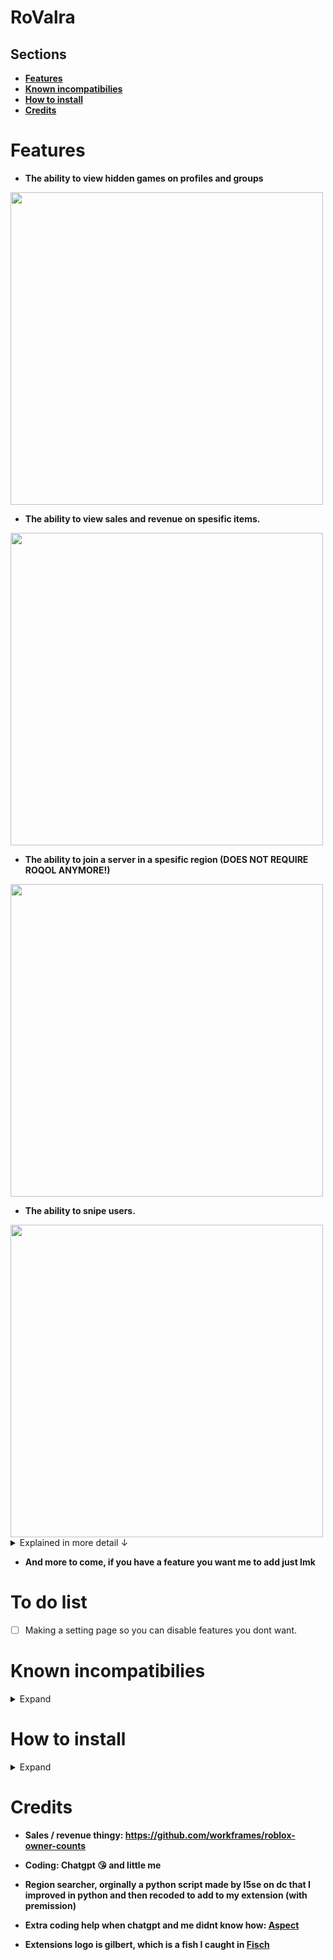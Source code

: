 # RoValra
## Sections
- [**Features**](https://github.com/NotValra/RoValra?tab=readme-ov-file#features)
- [**Known incompatibilies**](https://github.com/NotValra/RoValra?tab=readme-ov-file#known-incompatibilies)
- [**How to install**](https://github.com/NotValra/RoValra?tab=readme-ov-file#how-to-install)
- [**Credits**](https://github.com/NotValra/RoValra?tab=readme-ov-file#credits) 

# Features
- **The ability to view hidden games on profiles and groups**
  
<img src="https://github.com/user-attachments/assets/33f304cd-fbc2-4994-9f79-8ae5e6f238ec" width="500">

- **The ability to view sales and revenue on spesific items.**

<img src="https://github.com/user-attachments/assets/4b919c15-a7d2-4e91-9e17-2813b1d97407" width="500">

- **The ability to join a server in a spesific region (DOES NOT REQUIRE ROQOL ANYMORE!)**

<img src="https://github.com/user-attachments/assets/0e62016c-04dc-494c-b2be-5f07a886362c" width="500">

- **The ability to snipe users.**
<img src="https://github.com/user-attachments/assets/7fda76de-8b4c-4647-b9a1-8d5cc56bf2e2" width="500">
<details>
  <summary>Explained in more detail ↓</summary>
  
  - Basically this feature allows you to join anyone with their joins on or whose on ur friends list instantly.
  
  - lets say for example you wanna join someone whose streaming a game with viewers, you could just use the snipe feature, and you would almost instantly join (Depending on your pc ofc)
</details>





- **And more to come, if you have a feature you want me to add just lmk**

# To do list
- [ ] Making a setting page so you can disable features you dont want.

# Known incompatibilies
<details>
  <summary>Expand</summary>
  
- **The extension is unable to show the hidden games of groups if you use [RoSeal](https://chromewebstore.google.com/detail/roseal-augmented-roblox-e/hfjngafpndganmdggnapblamgbfjhnof?hl=en) with the "Seamless navigation of communities" setting on.**

- **The different states in the US isnt showing. It is bc of limitations with the IP location checker.**

- **Some servers might not show like France, again bc of limitations bc of the IP location checker.**
- **If you are located in the US the Best Ping button wont work. Dw there is a warning if you press it just in case**
</details>


# How to install

<details>
  <summary>Expand</summary>

- Enable developer mode on your browser of choice.
![image](https://github.com/user-attachments/assets/301ab762-7b3b-4f5f-9eb0-9e7699212546)
- Unzip the file in [releases](https://github.com/NotValra/Hidden-Games/releases/tag/Release)
- Import the unzipped folder into your browser. Ensure that you import the folder that contains direct access to background.js, content.js and manifest.json etc.
![image](https://github.com/user-attachments/assets/2b238201-c297-4106-a5ad-6db4c9259dc6)
</details>

# Credits
- **Sales / revenue thingy: https://github.com/workframes/roblox-owner-counts**

- **Coding: Chatgpt 😘 and little me**

- **Region searcher, orginally a python script made by l5se on dc that I improved in python and then recoded to add to my extension (with premission)**

- **Extra coding help when chatgpt and me didnt know how: [Aspect](https://github.com/Aspectise)**
  
- **Extensions logo is gilbert, which is a fish I caught in [Fisch](https://www.roblox.com/games/16732694052/Fisch)**
